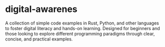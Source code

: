 # digital-awarenes
A collection of simple code examples in Rust, Python, and other languages to foster digital literacy and hands-on learning. Designed for beginners and those looking to explore different programming paradigms through clear, concise, and practical examples.
